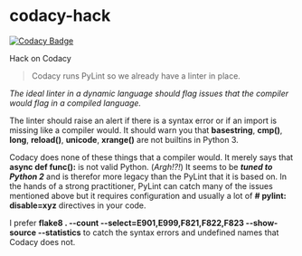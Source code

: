 # codacy-hack

[![Codacy Badge](https://api.codacy.com/project/badge/Grade/bf79e02cbac845378498a6446bd88b9a)](https://app.codacy.com/app/cclauss/codacy-hack?utm_source=github.com&utm_medium=referral&utm_content=cclauss/codacy-hack&utm_campaign=Badge_Grade_Settings)

Hack on Codacy

> Codacy runs PyLint so we already have a linter in place.

_The ideal linter in a dynamic language should flag issues that the compiler would flag in a compiled language._

The linter should raise an alert if there is a syntax error or if an import is missing like a compiler would.  It should warn you that __basestring__, __cmp()__, __long__, __reload()__, __unicode__, __xrange()__ are not builtins in Python 3.

Codacy does none of these things that a compiler would.  It merely says that __async def func():__ is not valid Python.  (_Argh!?!_)  It seems to be ___tuned to Python 2___ and is therefor more legacy than the PyLint that it is based on.  In the hands of a strong practitioner, PyLint can catch many of the issues mentioned above but it requires configuration and usually a lot of __# pylint: disable=xyz__ directives in your code.

I prefer __flake8 . --count --select=E901,E999,F821,F822,F823 --show-source --statistics__ to catch the syntax errors and undefined names that Codacy does not.
